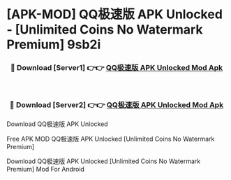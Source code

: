 # [APK-MOD] QQ极速版 APK Unlocked - [Unlimited Coins No Watermark Premium] 9sb2i



<div align="center">
<h3>🔴 Download [Server1] 👉👉 <a href="https://momento.my/?title=QQ极速版_APK_Unlocked">QQ极速版 APK Unlocked Mod Apk</a></h3><br>

<h3>🔴 Download [Server2] 👉👉 <a href="https://momento.my/?title=QQ极速版_APK_Unlocked">QQ极速版 APK Unlocked Mod Apk</a></h3>
</div>



Download QQ极速版 APK Unlocked 

Free APK MOD QQ极速版 APK Unlocked [Unlimited Coins No Watermark Premium]

Download QQ极速版 APK Unlocked [Unlimited Coins No Watermark Premium] Mod For Android
